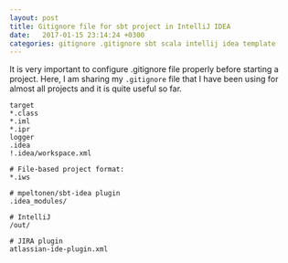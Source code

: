 ```yaml
---
layout: post
title: Gitignore file for sbt project in IntelliJ IDEA
date:   2017-01-15 23:14:24 +0300
categories: gitignore .gitignore sbt scala intellij idea template
---
```


It is very important to configure .gitignore file properly before starting a project.
Here, I am sharing my `.gitignore` file that I have been using for almost all projects and it is quite useful so far.

```
target
*.class
*.iml
*.ipr
logger
.idea
!.idea/workspace.xml

# File-based project format:
*.iws

# mpeltonen/sbt-idea plugin
.idea_modules/

# IntelliJ
/out/

# JIRA plugin
atlassian-ide-plugin.xml
```